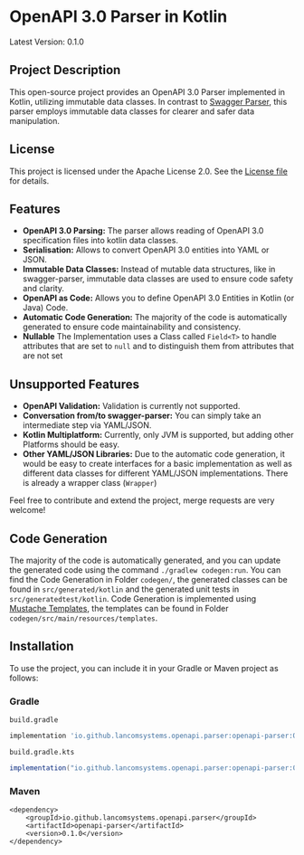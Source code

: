 # OpenAPI 3.0 Parser in Kotlin

Latest Version: 0.1.0

## Project Description

This open-source project provides an OpenAPI 3.0 Parser implemented in Kotlin, utilizing immutable data classes. In contrast to [Swagger Parser](https://github.com/swagger-api/swagger-parser), this parser employs immutable data classes for clearer and safer data manipulation.

## License

This project is licensed under the Apache License 2.0. See the [License file](LICENSE) for details.

## Features

- **OpenAPI 3.0 Parsing:** The parser allows reading of OpenAPI 3.0 specification files into kotlin data classes.
- **Serialisation:** Allows to convert OpenAPI 3.0 entities into YAML or JSON.
- **Immutable Data Classes:** Instead of mutable data structures, like in swagger-parser, immutable data classes are used to ensure code safety and clarity.
- **OpenAPI as Code:** Allows you to define OpenAPI 3.0 Entities in Kotlin (or Java) Code.
- **Automatic Code Generation:** The majority of the code is automatically generated to ensure code maintainability and consistency.
- **Nullable** The Implementation uses a Class called `Field<T>` to handle attributes that are set to `null` and to distinguish them from attributes that are not set

## Unsupported Features

- **OpenAPI Validation:** Validation is currently not supported.
- **Conversation from/to swagger-parser:** You can simply take an intermediate step via YAML/JSON.
- **Kotlin Multiplatform:** Currently, only JVM is supported, but adding other Platforms should be easy.
- **Other YAML/JSON Libraries:** Due to the automatic code generation, it would be easy to create interfaces for a basic implementation as well as different data classes for different YAML/JSON implementations. There is already a wrapper class (`Wrapper`)

Feel free to contribute and extend the project, merge requests are very welcome!

## Code Generation
The majority of the code is automatically generated, and you can update the generated code using the command `./gradlew codegen:run`.
You can find the Code Generation in Folder `codegen/`, the generated classes can be found in `src/generated/kotlin` and the generated unit tests in `src/generatedtest/kotlin`.
Code Generation is implemented using [Mustache Templates](https://github.com/spullara/mustache.java), the templates can be found in Folder `codegen/src/main/resources/templates`.

## Installation

To use the project, you can include it in your Gradle or Maven project as follows:

### Gradle

`build.gradle`
```gradle
implementation 'io.github.lancomsystems.openapi.parser:openapi-parser:0.1.0'
```

`build.gradle.kts`
```gradle
implementation("io.github.lancomsystems.openapi.parser:openapi-parser:0.1.0")'
```

### Maven
```maven
<dependency>
    <groupId>io.github.lancomsystems.openapi.parser</groupId>
    <artifactId>openapi-parser</artifactId>
    <version>0.1.0</version>
</dependency>
```
